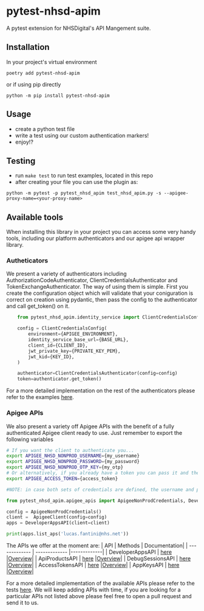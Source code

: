 # pytest-nhsd-apim

A pytest extension for NHSDigital's API Mangement suite.

## Installation
In your project's virtual environment
```code()
poetry add pytest-nhsd-apim
```
or if using pip directly
```code()
python -m pip install pytest-nhsd-apim
```

## Usage
- create a python test file
- write a test using our custom authentication markers!
- enjoy!?
      


## Testing
- run `make test` to run test examples, located in this repo
- after creating your file you can use the plugin as:
```code()
python -m pytest -p pytest_nhsd_apim test_nhsd_apim.py -s --apigee-proxy-name=<your-proxy-name>
```

## Available tools
When installing this library in your project you can access some very handy tools, including our platform authenticators and our apigee api wrapper library.
### Autheticators
We present a variety of authenticators including AuthorizationCodeAuthenticator, ClientCredentialsAuthenticator and TokenExchangeAuthenticator. The way of using them is simple. First you create the configuration object which will validate that your coniguration is correct on creation using pydantic, then pass the config to the authenticator and call get_token() on it.
```python
    from pytest_nhsd_apim.identity_service import ClientCredentialsConfig, ClientCredentialsAuthenticator

    config = ClientCredentialsConfig(
        environment={APIGEE_ENVIRONMENT},
        identity_service_base_url={BASE_URL},
        client_id={CLIENT_ID},
        jwt_private_key={PRIVATE_KEY_PEM},
        jwt_kid={KEY_ID},
    )

    authenticator=ClientCredentialsAuthenticator(config=config)
    token=authenticator.get_token()
```
For a more detailed implementation on the rest of the authenticators please refer to the examples [here](/tests/test_examples.py#L308).
### Apigee APIs
We also present a variety off Apigee APIs with the benefit of a fully authenticated Apigee client ready to use. Just remember to export the following variables
```bash
# If you want the client to authenticate you...
export APIGEE_NHSD_NONPROD_USERNAME={my_username}
export APIGEE_NHSD_NONPROD_PASSWORD={my_password}
export APIGEE_NHSD_NONPROD_OTP_KEY={my_otp}
# Or alternatively, if you already have a token you can pass it and the client will use it.
export APIGEE_ACCESS_TOKEN={access_token}

#NOTE: in case both sets of credentials are defined, the username and password take presedence, this is so the Apigee client can keep itself authenticated all the time.
```
```python
from pytest_nhsd_apim.apigee_apis import ApigeeNonProdCredentials, DeveloperAppsAPI

config = ApigeeNonProdCredentials()
client =  ApigeeClient(config=config)
apps = DeveloperAppsAPI(client=client)

print(apps.list_aps('lucas.fantini@nhs.net'))
```
The APIs we offer at the moment are:
| API  | Methods | Documentation| 
| ------------- | ------------- |-------------|
| DeveloperAppsAPI  | [here](/src/pytest_nhsd_apim/apigee_apis.py#L292)  |[Overview](https://apidocs.apigee.com/docs/developer-apps/1/overview)|
| ApiProductsAPI  | [here](/src/pytest_nhsd_apim/apigee_apis.py#L575)  |[Overview](https://apidocs.apigee.com/docs/api-products/1/overview)|
| DebugSessionsAPI  | [here](/src/pytest_nhsd_apim/apigee_apis.py#L844)  |[Overview](https://apidocs.apigee.com/docs/debug-sessions/1/overview)|
| AccessTokensAPI  | [here](/src/pytest_nhsd_apim/apigee_apis.py#L983)  |[Overview](https://apidocs.apigee.com/docs/oauth-20-access-tokens/1/overview)|
| AppKeysAPI  | [here](/src/pytest_nhsd_apim/apigee_apis.py#L1243)  |[Overview](https://apidocs.apigee.com/docs/developer-app-keys/1/overview)|

For a more detailed implementation of the available APIs please refer to the tests [here](/tests/test_apigee_apis.py).
We will keep adding APIs with time, if you are looking for a particular APIs not listed above please feel free to open a pull request and send it to us.


